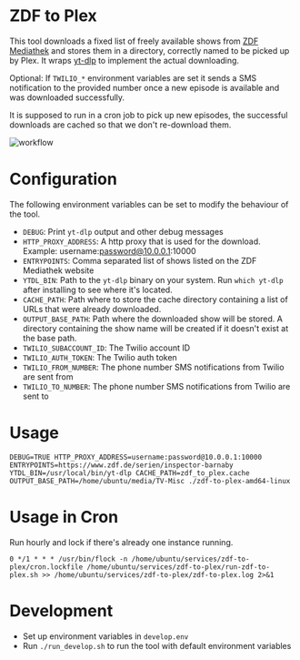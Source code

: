 # ZDF to Plex

This tool downloads a fixed list of freely available shows from [ZDF Mediathek](https://www.zdf.de) and stores them in a directory,
correctly named to be picked up by Plex. It wraps [yt-dlp](https://github.com/yt-dlp/yt-dlp) to implement the actual downloading.

Optional: If `TWILIO_*` environment variables are set it sends a SMS notification to the provided number once
a new episode is available and was downloaded successfully.

It is supposed to run in a cron job to pick up new episodes, the successful downloads are cached so that we don't re-download them.

![workflow](https://user-images.githubusercontent.com/790262/147382666-d9ba85b4-7852-462e-b9a8-d223047e7513.jpg)


# Configuration

The following environment variables can be set to modify the behaviour of the tool.

- `DEBUG`: Print `yt-dlp` output and other debug messages
- `HTTP_PROXY_ADDRESS`: A http proxy that is used for the download. Example: username:password@10.0.0.1:10000
- `ENTRYPOINTS`: Comma separated list of shows listed on the ZDF Mediathek website
- `YTDL_BIN`: Path to the `yt-dlp` binary on your system. Run `which yt-dlp` after installing to see where it's located.
- `CACHE_PATH`: Path where to store the cache directory containing a list of URLs that were already downloaded.
- `OUTPUT_BASE_PATH`: Path where the downloaded show will be stored. A directory containing the show name will be created if it doesn't exist at the base path. 
- `TWILIO_SUBACCOUNT_ID`: The Twilio account ID
- `TWILIO_AUTH_TOKEN`: The Twilio auth token
- `TWILIO_FROM_NUMBER`: The phone number SMS notifications from Twilio are sent from
- `TWILIO_TO_NUMBER`: The phone number SMS notifications from Twilio are sent to

# Usage

```
DEBUG=TRUE HTTP_PROXY_ADDRESS=username:password@10.0.0.1:10000 ENTRYPOINTS=https://www.zdf.de/serien/inspector-barnaby YTDL_BIN=/usr/local/bin/yt-dlp CACHE_PATH=zdf_to_plex.cache OUTPUT_BASE_PATH=/home/ubuntu/media/TV-Misc ./zdf-to-plex-amd64-linux
```

# Usage in Cron

Run hourly and lock if there's already one instance running.

```
0 */1 * * * /usr/bin/flock -n /home/ubuntu/services/zdf-to-plex/cron.lockfile /home/ubuntu/services/zdf-to-plex/run-zdf-to-plex.sh >> /home/ubuntu/services/zdf-to-plex/zdf-to-plex.log 2>&1
```

# Development

- Set up environment variables in `develop.env`
- Run `./run_develop.sh` to run the tool with default environment variables
